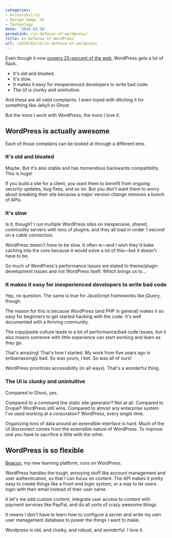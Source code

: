 ```yaml
---
categories:
- Accessibility
- Design &amp; UX
- Technology
date: '2016-03-16'
permalink: /in-defense-of-wordpress/
title: In Defense of WordPress
url: /2016/03/16/in-defense-of-wordpress
---
```


Even though it now [powers 25-percent of the web](http://w3techs.com/technologies/history_overview/content_management/all/y), WordPress gets a lot of flack.

- It's old and bloated.
- It's slow.
- It makes it easy for inexperienced developers to write bad code.
- The UI is clunky and unintuitive.

And these are all valid complaints. I even toyed with ditching it for something like Jekyll or Ghost.

But the more I work with WordPress, the more I love it.

<!--more-->

## WordPress is actually awesome

Each of those complains can be looked at through a different lens.

### It's old and bloated

Maybe. But it's also stable and has tremendous backwards compatibility. This is huge!

If you build a site for a client, you want them to benefit from ongoing security updates, bug fixes, and so on. But you don't want them to worry about breaking their site because a major version change removes a bunch of APIs.

### It's slow

Is it, though? I run multiple WordPress sites on inexpensive, shared, commodity servers with tons of plugins, and they all load in under 1 second on a cable connection.

WordPress doesn't *have* to be slow. It often is&mdash;and I wish they'd bake caching into the core because it would solve a lot of this&mdash;but it doesn't have to be.

So much of WordPress's performance issues are elated to theme/plugin development issues and not WordPress itself. Which brings us to...

### It makes it easy for inexperienced developers to write bad code

Yep, no question. The same is true for JavaScript frameworks like jQuery, though.

The reason for this is because WordPress (and PHP in general) makes it so easy for beginners to get started hacking with the code. It's well documented with a thriving community.

The copy/paste culture leads to a lot of performance/bad code issues, but it also means someone with little experience can start working and learn as they go.

That's amazing! That's how I started. My work from five years ago is embarrassingly bad. So was yours, I bet. So was all of ours!

WordPress prioritizes accessibility (in all ways). That's a wonderful thing.

### The UI is clunky and unintuitive

Compared to Ghost, yes.

Compared to a command line static site generator? Not at all. Compared to Drupal? WordPress still wins. Compared to almost any enterprise system I've used working at a corporation? WordPress, every single time.

Organizing tons of data around an extendible interface is hard. Much of the UI disconnect comes from the extensible nature of WordPress. To improve one you have to sacrifice a little with the other.

## WordPress is so flexible

[Beacon](http://beacon.gomakethings.com/), my new learning platform, runs on WordPress.

WordPress handles the tough, annoying stuff like account management and user authentication, so that I can focus on content. The API makes it pretty easy to create things like a front-end login system, or a way to let users login with their email instead of their user name.

It let's me add custom content, integrate user access to content with payment services like PayPal, and do all sorts of crazy awesome things.

It means I don't have to learn how to configure a server and write my own user management database to power the things I want to make.

Wordpress is old, and clunky, and robust, and wonderful. I love it.